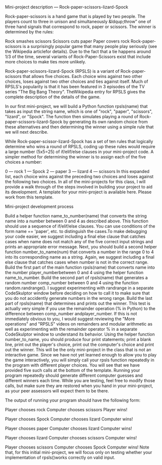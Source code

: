 Mini-project description — Rock-paper-scissors-lizard-Spock

Rock-paper-scissors is a hand game that is played by two people. The players count to three in unison and simultaneously &ldqup;throw” one of three hand signals that correspond to rock, paper or scissors. The winner is determined by the rules:

Rock smashes scissors
Scissors cuts paper
Paper covers rock
Rock-paper-scissors is a surprisingly popular game that many people play seriously (see the Wikipedia articlefor details). Due to the fact that a tie happens around 1/3 of the time, several variants of Rock-Paper-Scissors exist that include more choices to make ties more unlikely.

Rock-paper-scissors-lizard-Spock (RPSLS) is a variant of Rock-paper-scissors that allows five choices. Each choice wins against two other choices, loses against two other choices and ties against itself. Much of RPSLS's popularity is that it has been featured in 3 episodes of the TV series "The Big Bang Theory". TheWikipedia entry for RPSLS gives the complete description of the details of the game.

In our first mini-project, we will build a Python function rpsls(name) that takes as input the string name, which is one of "rock", "paper", "scissors", "lizard", or "Spock". The function then simulates playing a round of Rock-paper-scissors-lizard-Spock by generating its own random choice from these alternatives and then determining the winner using a simple rule that we will next describe.

While Rock-paper-scissor-lizard-Spock has a set of ten rules that logically determine who wins a round of RPSLS, coding up these rules would require a large number (5x5=25) of if/elif/else clauses in your mini-project code. A simpler method for determining the winner is to assign each of the five choices a number:

0 — rock
1 — Spock
2 — paper
3 — lizard
4 — scissors
In this expanded list, each choice wins against the preceding two choices and loses against the following two choices. In all of the mini-projects for this class, I will provide a walk through of the steps involved in building your project to aid its development. A template for your mini-project is available here. Please work from this template.

Mini-project development process

Build a helper function name_to_number(name) that converts the string name into a number between 0 and 4 as described above. This function should use a sequence of if/elif/else clauses. You can use conditions of the form name == 'paper', etc. to distinguish the cases.To make debugging your code easier, we suggest including a final else clause that catches cases when name does not match any of the five correct input strings and prints an appropriate error message.
Next, you should build a second helper function number_to_name(num) that converts a number in the range 0 to 4 into its corresponding name as a string. Again, we suggest including a final else clause that catches cases when number is not in the correct range.
Build the first part of the main function rpsls(name) that converts name into the number player_numberbetween 0 and 4 using the helper function name_to_number.
Build the second part of rpsls(name) that generates a random number comp_number between 0 and 4 using the function random.randrange(). I suggest experimenting with randrange in a separate CodeSkulptor window before deciding on how to call it to make sure that you do not accidently generate numbers in the wrong range.
Build the last part of rpsls(name) that determines and prints out the winner. This test is actually very simple if you use the remainder operation (% in Python) to the difference between comp_number andplayer_number. If this is not immediately obvious to you, I would suggest reviewing the "More operations"  and "RPSLS" videos on remainders and modular arithmetic as well as experimenting with the remainder operator % in a separate CodeSkulptor window to understand its behavior.
Using the helper function number_to_name, you should produce four print statements; print a blank line, print out the player's choice, print out the computer's choice and print out the winner.
This will be the only mini-project in the class that is not an interactive game. Since we have not yet learned enough to allow you to play the game interactively, you will simply call your rpsls function repeatedly in the program with different player choices. You will see that we have provided five such calls at the bottom of the template. Running your program repeatedly should generate different computer guesses and different winners each time. While you are testing, feel free to modify those calls, but make sure they are restored when you hand in your mini-project, as your peer assessors will expect them to be there.

The output of running your program should have the following form:

Player chooses rock
Computer chooses scissors
Player wins!

Player chooses Spock
Computer chooses lizard
Computer wins!

Player chooses paper
Computer chooses lizard
Computer wins!

Player chooses lizard
Computer chooses scissors
Computer wins!

Player chooses scissors
Computer chooses Spock
Computer wins!
Note that, for this initial mini-project, we will focus only on testing whether your implementation of rpsls()works correctly on valid input.